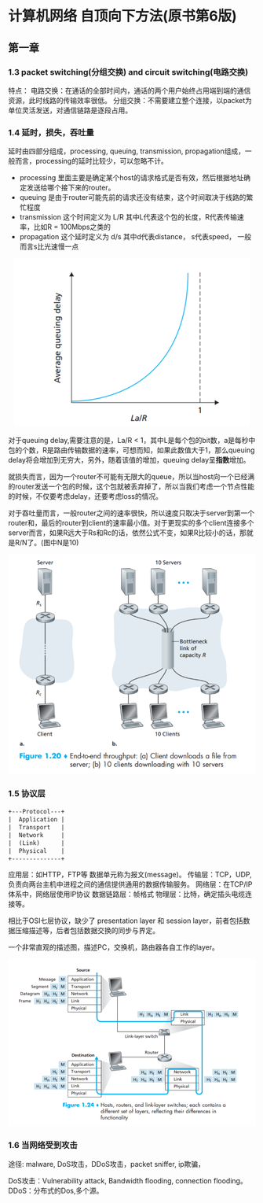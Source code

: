 # 计算机网络 自顶向下方法(原书第6版)
## 第一章

### 1.3 packet switching(分组交换) and circuit switching(电路交换)
特点：
    电路交换：在通话的全部时间内，通话的两个用户始终占用端到端的通信资源，此时线路的传输效率很低。
    分组交换：不需要建立整个连接，以packet为单位灵活发送，对通信链路是逐段占用。


### 1.4 延时，损失，吞吐量
延时由四部分组成，processing, queuing, transmission, propagation组成，一般而言，processing的延时比较少，可以忽略不计。

- processing   里面主要是确定某个host的请求格式是否有效，然后根据地址确定发送给哪个接下来的router。
- queuing      是由于router可能先前的请求还没有结束，这个时间取决于线路的繁忙程度
- transmission 这个时间定义为 L/R 其中L代表这个包的长度，R代表传输速率，比如R = 100Mbps之类的
- propagation  这个延时定义为 d/s 其中d代表distance， s代表speed， 一般而言s比光速慢一点

<div align=center>  
 
![](./IMG/1-4-2-average_quening_delay.PNG)

</div>

对于queuing delay,需要注意的是，La/R < 1，其中L是每个包的bit数，a是每秒中包的个数，R是路由传输数据的速率，可想而知，如果此数值大于1，那么queuing delay将会增加到无穷大，另外，随着该值的增加，queuing delay呈**指数**增加。


就损失而言，因为一个router不可能有无限大的queue，所以当host向一个已经满的router发送一个包的时候，这个包就被丢弃掉了，所以当我们考虑一个节点性能的时候，不仅要考虑delay，还要考虑loss的情况。

对于吞吐量而言，一般router之间的速率很快，所以速度只取决于server到第一个router和，最后的router到client的速率最小值。对于更现实的多个client连接多个server而言，如果R远大于Rs和Rc的话，依然公式不变，如果R比较小的话，那就是R/N了。(图中N是10)

<div align=center>  

![](./IMG/1-4-4-throughout.PNG)

</div>

### 1.5 协议层
```
+---Protocol---+
|  Application |
|  Transport   |
|  Network     |
|  (Link)      |
|  Physical    |
+--------------+
```

应用层：如HTTP，FTP等 数据单元称为报文(message)。
传输层：TCP，UDP, 负责向两台主机中进程之间的通信提供通用的数据传输服务。
网络层：在TCP/IP体系中，网络层使用IP协议
数据链路层：帧格式
物理层：比特，确定插头电缆连接等。

相比于OSI七层协议，缺少了 presentation layer 和 session layer，前者包括数据压缩描述等，后者包括数据交换的同步与界定。

一个非常直观的描述图，描述PC，交换机，路由器各自工作的layer。

<div align=center>  

![](IMG/1-5-2-layers_protocol.PNG)

</div>


### 1.6 当网络受到攻击

途径: malware, DoS攻击，DDoS攻击，packet sniffer, ip欺骗，

DoS攻击：Vulnerability attack, Bandwidth flooding, connection flooding。
DDoS：分布式的Dos,多个源。


